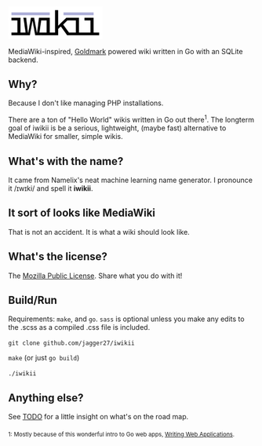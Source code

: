 <img width="192" height="65.6667" src="assets/iwikii2x.png">


MediaWiki-inspired, [Goldmark](https://github.com/yuin/goldmark) powered wiki written in Go with an SQLite backend.

## Why?
Because I don't like managing PHP installations.

There are a ton of "Hello World" wikis written in Go out there<sup>1</sup>. The longterm goal of iwikii is be a serious, lightweight, (maybe fast) alternative to MediaWiki for smaller, simple wikis.

## What's with the name?
It came from Namelix's neat machine learning name generator. I pronounce it /ɪwɪki/ and spell it **iwikii**. 

## It sort of looks like MediaWiki
That is not an accident. It is what a wiki should look like.

## What's the license?
The [Mozilla Public License](LICENSE). Share what you do with it!

## Build/Run
Requirements: `make`, and `go`. `sass` is optional unless you make any edits to the .scss as a compiled .css file is included. 

`git clone github.com/jagger27/iwikii`

`make` (or just `go build`)

`./iwikii`

## Anything else?
See [TODO](TODO.md) for a little insight on what's on the road map.

<sub>1: Mostly because of this wonderful intro to Go web apps, [Writing Web Applications](https://golang.org/doc/articles/wiki/).</sub>
